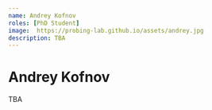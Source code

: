 ```yaml
---
name: Andrey Kofnov
roles: [PhD Student]
image:  https://probing-lab.github.io/assets/andrey.jpg
description: TBA
---
```


# Andrey Kofnov

TBA

